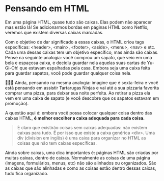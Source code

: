 # Pensando em HTML

Em uma página HTML, quase tudo são caixas. Elas podem não aparecer mas estão lá! Se adicionarmos bordas em páginas HTML como Netflix, veremos que existem diversas caixas marcadas. 

Com o objetivo de dar significado a essas caixas, o HTML criou tags específicas: \<header\>, \<main\>, \<footer\>, \<aside\>, \<menu\>, \<nav\> e etc. Cada uma dessas caixas tem um objetivo específico, mas ainda são caixas. Pense na seguinte analogia: você comprou um sapato, que veio em uma bela e espaçosa caixa, e decidiu guardar nela aquelas suas cartas de Yu-Gi-Oh! que estavam espalhadas pela casa. Embora seja uma caixa feita para guardar sapatos, você pode guardar qualquer coisa nela.

:pizza::pizza::pizza:
Ainda, pensando na mesma analogia:  imagine que é sexta-feira e você está pensando em assistir Tartarugas Ninjas e vai até a sua pizzaria favorita comprar uma pizza, para deixar sua noite perfeita. Ao retirar a pizza ela vem em uma caixa de sapato (e você descobre que os sapatos estavam em promoção).

A questão aqui é: embora você possa colocar qualquer coisa dentro das caixas HTML, **é melhor escolher a caixa adequada para cada coisa**.

> É claro que existirão coisas sem caixas adequadas: não existem caixas
> para tudo. É por isso que existe a caixa genérica \<div\>. Uma div
> (division em inglês) é uma caixa para organizar no HTML as coisas que
> não tem caixas específicas.

Ainda sobre caixas, uma dica importantes é: páginas HTML são criadas por muitas caixas, dentro de caixas. Normalmente as coisas de uma página (imagens, formulários, menus, etc) não são alinhados ou organizados. São as caixas que são alinhadas e como as coisas estão dentro dessas caixas, tudo fica organizado.
